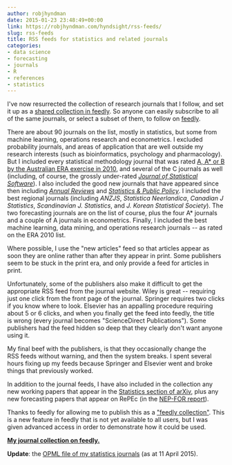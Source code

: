 ```yaml
---
author: robjhyndman
date: 2015-01-23 23:48:49+00:00
link: https://robjhyndman.com/hyndsight/rss-feeds/
slug: rss-feeds
title: RSS feeds for statistics and related journals
categories:
- data science
- forecasting
- journals
- R
- references
- statistics
---
```


I've now resurrected the collection of research journals that I follow, and set it up as a [shared collection in feedly](https://feedly.com/robjhyndman/Statistics%20Journals). So anyone can easily subscribe to all of the same journals, or select a subset of them, to follow on [feedly](http://feedly.com).<!-- more -->

There are about 90 journals on the list, mostly in statistics, but some from machine learning, operations research and econometrics. I excluded probability journals, and areas of application that are well outside my research interests (such as bioinformatics, psychology and pharmacology). But I included every statistical methodology journal that was rated [A, A* or B by the Australian ERA exercise in 2010](http://lamp.infosys.deakin.edu.au/era/?page=fordet10&selfor=0104), and several of the C journals as well (including, of course, the grossly under-rated _[Journal of Statistical Software](http://www.jstatsoft.org/)_). I also included the good new journals that have appeared since then including _[Annual Reviews](http://www.annualreviews.org/journal/statistics)_ and _[Statistics & Public Policy](http://www.tandfonline.com/loi/uspp20)_. I included the best regional journals (including _ANZJS_, _Statistica Neerlandica_, _Canadian J Statistics_, _Scandinavian J. Statistics_, and _J. Korean Statistical Society_). The two forecasting journals are on the list of course, plus the four A* journals and a couple of A journals in econometrics. Finally, I included the best machine learning, data mining, and operations research journals -- as rated on the ERA 2010 list.

Where possible, I use the "new articles" feed so that articles appear as soon they are online rather than after they appear in print. Some publishers seem to be stuck in the print era, and only provide a feed for articles in print.

Unfortunately, some of the publishers also make it difficult to get the appropriate RSS feed from the journal website. Wiley is great -- requiring just one click from the front page of the journal. Springer requires two clicks if you know where to look. Elsevier has an appalling procedure requiring about 5 or 6 clicks, and when you finally get the feed into feedly, the title is wrong (every journal becomes "ScienceDirect Publications"). Some publishers had the feed hidden so deep that they clearly don't want anyone using it.

My final beef with the publishers, is that they occasionally change the RSS feeds without warning, and then the system breaks. I spent several hours fixing up my feeds because Springer and Elsevier went and broke things that previously worked.

In addition to the journal feeds, I have also included in the collection any new working papers that appear in the [Statistics section of arXiv](http://arxiv.org/archive/stat), plus any new forecasting papers that appear on RePEc (in the [NEP-FOR report](http://nep.repec.org/nep-for.html)).

Thanks to feedly for allowing me to publish this as a ["feedly collection"](https://feedly.com/robjhyndman/Statistics%20Journals). This is a new feature in feedly that is not yet available to all users, but I was given advanced access in order to demonstrate how it could be used.

**[My journal collection on feedly.](https://feedly.com/robjhyndman/Statistics%20Journals)**

**Update**: the [OPML file of my statistics journals](https://robjhyndman.com/download/stats-journals.opml) (as at 11 April 2015).
